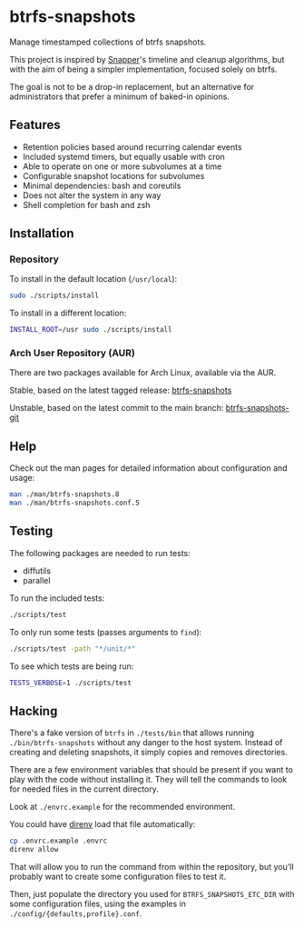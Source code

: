 # btrfs-snapshots

Manage timestamped collections of btrfs snapshots.

This project is inspired by [Snapper][snapper]'s timeline and cleanup
algorithms, but with the aim of being a simpler implementation,
focused solely on btrfs.

The goal is not to be a drop-in replacement, but an alternative for
administrators that prefer a minimum of baked-in opinions.

## Features

- Retention policies based around recurring calendar events
- Included systemd timers, but equally usable with cron
- Able to operate on one or more subvolumes at a time
- Configurable snapshot locations for subvolumes
- Minimal dependencies: bash and coreutils
- Does not alter the system in any way
- Shell completion for bash and zsh

## Installation

### Repository

To install in the default location (`/usr/local`):

```sh
sudo ./scripts/install
```

To install in a different location:

```sh
INSTALL_ROOT=/usr sudo ./scripts/install
```

### Arch User Repository (AUR)

There are two packages available for Arch Linux, available via the
AUR.

Stable, based on the latest tagged release:
[btrfs-snapshots][aur]

Unstable, based on the latest commit to the main branch:
[btrfs-snapshots-git][aur-git]

## Help

Check out the man pages for detailed information about configuration and usage:

```sh
man ./man/btrfs-snapshots.8
man ./man/btrfs-snapshots.conf.5
```

## Testing

The following packages are needed to run tests:

- diffutils
- parallel

To run the included tests:

```sh
./scripts/test
```

To only run some tests (passes arguments to `find`):

```sh
./scripts/test -path "*/unit/*"
```

To see which tests are being run:

```sh
TESTS_VERBOSE=1 ./scripts/test
```

## Hacking

There's a fake version of `btrfs` in `./tests/bin` that allows running
`./bin/btrfs-snapshots` without any danger to the host system. Instead
of creating and deleting snapshots, it simply copies and removes
directories.

There are a few environment variables that should be present if you
want to play with the code without installing it. They will tell the
commands to look for needed files in the current directory.

Look at `./envrc.example` for the recommended environment.

You could have [direnv][direnv] load that file automatically:

```sh
cp .envrc.example .envrc
direnv allow
```

That will allow you to run the command from within the repository, but
you'll probably want to create some configuration files to test it.

Then, just populate the directory you used for
`BTRFS_SNAPSHOTS_ETC_DIR` with some configuration files, using the
examples in `./config/{defaults,profile}.conf`.

[snapper]: http://snapper.io/
[direnv]: https://direnv.net/
[aur]: https://aur.archlinux.org/packages/btrfs-snapshots/
[aur-git]: https://aur.archlinux.org/packages/btrfs-snapshots-git/
